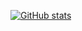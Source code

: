 [![GitHub stats](https://github-readme-stats.vercel.app/api?username=lierrmm&count_private=true&show_icons=true&theme=onedark)](https://github.com/lierrmm)
